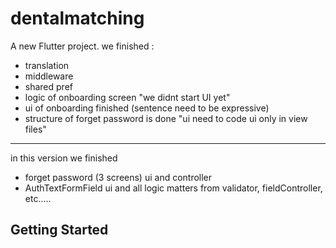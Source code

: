 # dentalmatching

A new Flutter project.
we finished :
- translation 
- middleware
- shared pref
- logic of onboarding screen "we didnt start UI yet"
- ui of onboarding finished (sentence need to be expressive)
- structure of forget password is done "ui need to code ui only in view files"
-------------------------------------------------------------------------------
in this version we finished 
- forget password (3 screens) ui and controller
- AuthTextFormField ui and all logic matters from validator, fieldController, etc.....
## Getting Started




